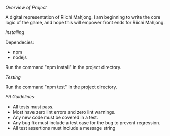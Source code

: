 *Overview of Project*

A digital representation of Riichi Mahjong.  I am beginning to write the core logic of the game, and hope this will empower front ends for Riichi Mahjong.



*Installing*

  Dependecies: 
  * npm
  * nodejs

Run the command "npm install" in the project directory.



*Testing*

Run the command "npm test" in the project directory.



*PR Guidelines*
  * All tests must pass.
  * Most have zero lint errors and zero lint warnings.
  * Any new code must be covered in a test.
  * Any bug fix must include a test case for the bug to prevent regression.
  * All test assertions must include a message string